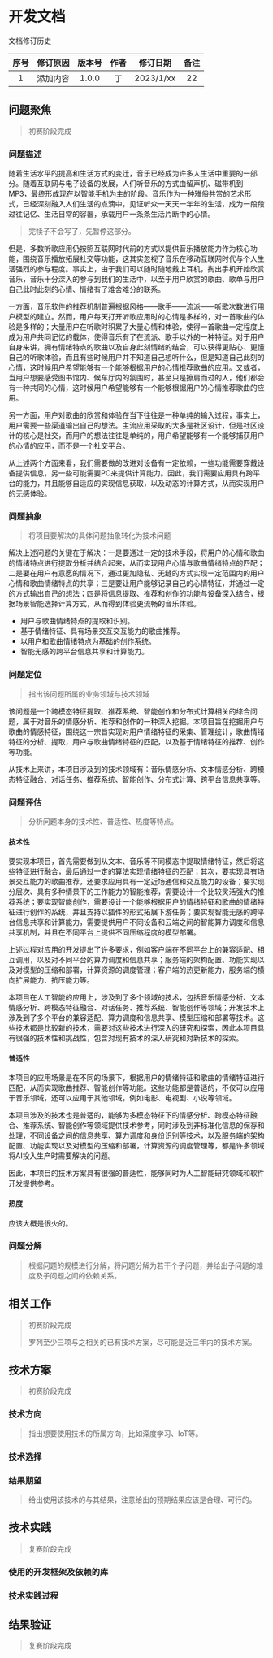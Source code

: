 # 开发文档

文档修订历史

|序号|修订原因|版本号|作者|修订日期|备注|
|:---:|:---:|:---:|:---:|:---:|:---:|
|1|添加内容|1.0.0|丁|2023/1/xx|22|

## 问题聚焦

> 初赛阶段完成

### 问题描述

随着生活水平的提高和生活方式的变迁，音乐已经成为许多人生活中重要的一部分。随着互联网与电子设备的发展，人们听音乐的方式由留声机、磁带机到MP3，最终形成现在以智能手机为主的阶段。音乐作为一种雅俗共赏的艺术形式，已经深刻融入人们生活的点滴中，见证听众一天天一年年的生活，成为一段段过往记忆、生活日常的容器，承载用户一条条生活片断中的心情。

> 完犊子不会写了，先暂停这部分。

但是，多数听歌应用仍按照互联网时代前的方式以提供音乐播放能力作为核心功能，围绕音乐播放拓展社交等功能，这其实忽视了音乐在移动互联网时代与个人生活强烈的参与程度。事实上，由于我们可以随时随地戴上耳机，掏出手机开始欣赏音乐，音乐十分深入的参与到我们的生活中，以至于用户欣赏的歌曲、歌单与用户自己此时此刻的心情、情绪有了难舍难分的联系。

一方面，音乐软件的推荐机制普遍根据风格——歌手——流派——听歌次数进行用户模型的建立。然而，用户每天打开听歌应用时的心情是多样的，对一首歌曲的体验是多样的；大量用户在听歌时积累了大量心情和体验，使得一首歌曲一定程度上成为用户共同记忆的载体，使得音乐有了在流派、歌手以外的一种特征。对于用户自身来讲，拥有情绪特点的歌曲以及自身此刻情绪的结合，可以获得更贴心、更懂自己的听歌体验，而且有些时候用户并不知道自己想听什么，但是知道自己此刻的心情，这时候用户希望能够有一个能够根据用户的心情推荐歌曲的应用。又或者，当用户想要感受图书馆内、候车厅内的氛围时，甚至只是擦肩而过的人，他们都会有一种共同的心情，这时候用户希望能够有一个能够根据用户的心情推荐歌曲的应用。

另一方面，用户对歌曲的欣赏和体验在当下往往是一种单纯的输入过程，事实上，用户需要一些渠道输出自己的想法。主流应用采取的大多是社区设计，但是社区设计的核心是社交，而用户的想法往往是单纯的，用户希望能够有一个能够捕获用户的心情的应用，而不是一个社交平台。

从上述两个方面来看，我们需要做的改进对设备有一定依赖，一些功能需要穿戴设备提供信息，另一些可能需要PC来提供计算能力。因此，我们需要应用具有跨平台的能力，并且能够自适应的实现信息获取，以及动态的计算方式，从而实现用户的无感体验。

### 问题抽象

> 将项目要解决的具体问题抽象转化为技术问题

解决上述问题的关键在于解决：一是要通过一定的技术手段，将用户的心情和歌曲的情绪特点进行提取分析并结合起来，从而实现用户心情与歌曲情绪特点的匹配；二是要在用户有意愿的情况下，通过更加隐私、无缝的方式实现一定范围内的用户心情和歌曲情绪特点的共享；三是要让用户能够记录自己的心情特征，并通过一定的方式输出自己的想法；四是将信息提取、推荐和创作的功能与设备深入结合，根据场景智能选择计算方式，从而得到体验更流畅的音乐体验。

- 用户与歌曲情绪特点的提取和识别。
- 基于情绪特征、具有场景交互交互能力的歌曲推荐。
- 以用户和歌曲情绪特点为基础的创作系统。
- 智能无感的跨平台信息共享和计算能力。

### 问题定位

> 指出该问题所属的业务领域与技术领域

该问题是一个跨模态特征提取、推荐系统、智能创作和分布式计算相关的综合问题，属于对音乐的情感分析、推荐和创作的一种深入挖掘。本项目旨在挖掘用户与歌曲的情感特征，围绕这一宗旨实现对用户情绪特征的采集、管理统计，歌曲情绪特征的分析、提取，用户与歌曲情绪特征的匹配，以及基于情绪特征的推荐、创作等功能。

从技术上来讲，本项目涉及到的技术领域有：音乐情感分析、文本情感分析、跨模态特征融合、对话任务、推荐系统、智能创作、分布式计算、跨平台信息共享等。

### 问题评估

> 分析问题本身的技术性、普适性、热度等特点。

#### 技术性

要实现本项目，首先需要做到从文本、音乐等不同模态中提取情绪特征，然后将这些特征进行融合，最后通过一定的算法实现情绪特征的匹配；其次，要实现具有场景交互能力的歌曲推荐，还要求应用具有一定近场通信和交互能力的设备；要实现分层次、具有多种情景下的工作能力的智能推荐，需要设计一个比较灵活强大的推荐系统；要实现智能创作，需要设计一个能够根据用户的情绪特征和歌曲的情绪特征进行创作的系统，并且支持以插件的形式拓展下游任务；要实现智能无感的跨平台信息共享和计算能力，需要提供用户不同设备和云端之间的智能算力调度和信息共享机制，并且在不同平台上提供不同压缩程度的模型部署。

上述过程对应用的开发提出了许多要求，例如客户端在不同平台上的兼容适配、相互调用，以及对不同平台的算力调度和信息共享；服务端的架构配置、功能实现以及对模型的压缩和部署，计算资源的调度管理；客户端的热更新能力，服务端的横向扩展能力、抗压能力等。

本项目在人工智能的应用上，涉及到了多个领域的技术，包括音乐情感分析、文本情感分析、跨模态特征融合、对话任务、推荐系统、智能创作等领域；开发技术上涉及到了多个平台的兼容适配、算力调度和信息共享、模型压缩和部署等技术。这些技术都是比较新的技术，需要对这些技术进行深入的研究和探索，因此本项目具有很强的技术性和挑战性，包含对现有技术的深入研究和对新技术的探索。

#### 普适性

本项目的应用场景是在不同的场景下，根据用户的情绪特征和歌曲的情绪特征进行匹配，从而实现歌曲推荐、智能创作等功能。这些功能都是普适的，不仅可以应用于音乐领域，还可以应用于其他领域，例如电影、电视剧、小说等领域。

本项目涉及的技术也是普适的，能够为多模态特征下的情感分析、跨模态特征融合、推荐系统、智能创作等领域提供技术参考，同时涉及到非标准化信息的保存和处理，不同设备之间的信息共享、算力调度和身份识别等技术，以及服务端的架构配置、功能实现以及对模型的压缩和部署，计算资源的调度管理等，都是许多领域将AI投入生产时需要解决的问题。

因此，本项目的技术方案具有很强的普适性，能够同时为人工智能研究领域和软件开发提供参考。

#### 热度

应该大概是很火的。

### 问题分解

> 根据问题的规模进行分解，将问题分解为若干个子问题，并给出子问题的难度及子问题之间的依赖关系。

## 相关工作

> 初赛阶段完成
>
> 罗列至少三项与之相关的已有技术方案，尽可能是近三年内的技术方案。

## 技术方案

> 初赛阶段完成

### 技术方向

> 指出想要使用技术的所属方向，比如深度学习、IoT等。

### 技术选择

### 结果期望

> 给出使用该技术的与其结果，注意给出的预期结果应该是合理、可行的。

## 技术实践

> 复赛阶段完成

### 使用的开发框架及依赖的库

### 技术实践过程

## 结果验证

> 复赛阶段完成
